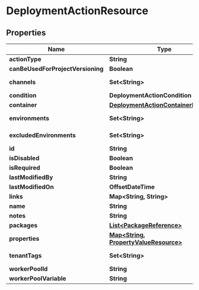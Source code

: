

# DeploymentActionResource


## Properties

Name | Type | Description | Notes
------------ | ------------- | ------------- | -------------
**actionType** | **String** |  |  [optional]
**canBeUsedForProjectVersioning** | **Boolean** |  |  [optional]
**channels** | **Set&lt;String&gt;** |  |  [optional] [readonly]
**condition** | **DeploymentActionCondition** |  |  [optional]
**container** | [**DeploymentActionContainerResource**](DeploymentActionContainerResource.md) |  |  [optional]
**environments** | **Set&lt;String&gt;** |  |  [optional] [readonly]
**excludedEnvironments** | **Set&lt;String&gt;** |  |  [optional] [readonly]
**id** | **String** |  |  [optional]
**isDisabled** | **Boolean** |  |  [optional]
**isRequired** | **Boolean** |  |  [optional]
**lastModifiedBy** | **String** |  |  [optional]
**lastModifiedOn** | **OffsetDateTime** |  |  [optional]
**links** | **Map&lt;String, String&gt;** |  |  [optional]
**name** | **String** |  |  [optional]
**notes** | **String** |  |  [optional]
**packages** | [**List&lt;PackageReference&gt;**](PackageReference.md) |  |  [optional]
**properties** | [**Map&lt;String, PropertyValueResource&gt;**](PropertyValueResource.md) |  |  [optional] [readonly]
**tenantTags** | **Set&lt;String&gt;** |  |  [optional] [readonly]
**workerPoolId** | **String** |  |  [optional]
**workerPoolVariable** | **String** |  |  [optional]



